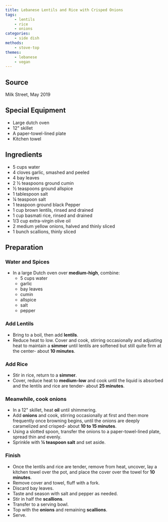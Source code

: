```yaml
---
title: Lebanese Lentils and Rice with Crisped Onions
tags:
    - lentils
    - rice
    - onions
categories: 
    - side dish
methods:
    - stove-top
themes:
    - lebanese
    - vegan
---
```


## Source

Milk Street, May 2019

## Special Equipment

-   Large dutch oven
-   12" skillet
-   A paper-towel-lined plate
-   Kitchen towel

## Ingredients

-   5 cups water
-   4 cloves garlic, smashed and peeled
-   4 bay leaves
-   2 ½ teaspoons ground cumin
-   ½ teaspoons ground allspice
-   1 tablespoon salt
-   ¼ teaspoon salt
-   1 teaspoon ground black Pepper
-   1 cup brown lentils, rinsed and drained
-   1 cup basmati rice, rinsed and drained
-   1/3 cup extra-virgin olive oil
-   2 medium yellow onions, halved and thinly sliced
-   1 bunch scallions, thinly sliced

## Preparation

### Water and Spices

-   In a large Dutch oven over **medium-high**, combine:
    -   5 cups water
    -   garlic
    -   bay leaves
    -   cumin
    -   allspice
    -   salt
    -   pepper

### Add Lentils

-   Bring to a boil, then add **lentils**.
-   Reduce heat to low. Cover and cook, stirring occasionally and
    adjusting heat to maintain a **simmer** until lentils are softened
    but still quite firm at the center- about **10 minutes**.

### Add Rice

-   Stir in rice, return to a **simmer**.
-   Cover, reduce heat to **medium-low** and cook until the liquid is
    absorbed and the lentils and rice are tender- about **25 minutes**.

### Meanwhile, cook onions

-   In a 12" skillet, heat **oil** until shimmering.
-   Add **onions** and cook, stirring occasionally at first and then
    more frequently once browning begins, until the onions are deeply
    caramelized and crisped- about **10 to 15 minutes**.
-   Using a slotted spoon, transfer the onions to a paper-towel-lined
    plate, spread thin and evenly.
-   Sprinkle with **¼ teaspoon salt** and set aside.

### Finish

-   Once the lentils and rice are tender, remove from heat, uncover, lay
    a kitchen towel over the pot, and place the cover over the towel for
    **10 minutes**.
-   Remove cover and towel, fluff with a fork.
-   Discard bay leaves.
-   Taste and season with salt and pepper as needed.
-   Stir in half the **scallions**.
-   Transfer to a serving bowl.
-   Top with the **onions** and remaining **scallions**.
-   Serve.